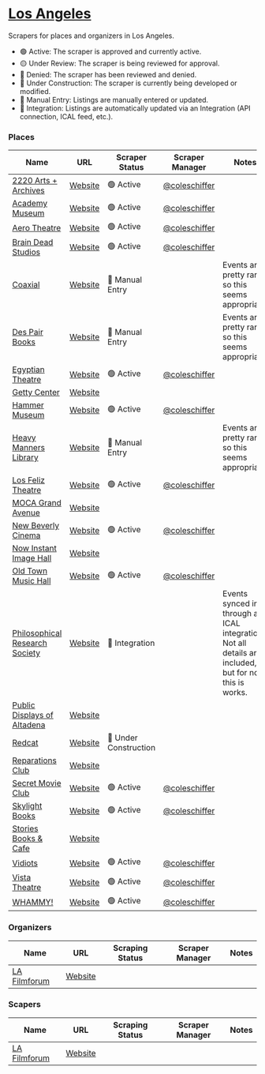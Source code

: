 # [Los Angeles](https://zeitgeists.org/region/los-angeles)
Scrapers for places and organizers in Los Angeles.

- 🟢 Active: The scraper is approved and currently active.
- 🟡 Under Review: The scraper is being reviewed for approval.
- 🔴 Denied: The scraper has been reviewed and denied.
- 🚧 Under Construction: The scraper is currently being developed or modified.
- 📘 Manual Entry: Listings are manually entered or updated.
- 🔗 Integration: Listings are automatically updated via an Integration (API connection, ICAL feed, etc.).


### Places

| Name | URL | Scraper Status | Scraper Manager | Notes |
|------|-----|-----------------|-----------------|-------|
| [2220 Arts + Archives](https://zeitgeists.org/region/los-angeles/place/2220-arts--archives) | [Website](https://www.2220arts.org/) | 🟢 Active | [@coleschiffer](https://github.com/coleschiffer/) | |
| [Academy Museum](https://zeitgeists.org/region/los-angeles/place/academy-museum) | [Website](https://www.academymuseum.org) | 🟢 Active | [@coleschiffer](https://github.com/coleschiffer/)| |
| [Aero Theatre](https://zeitgeists.org/region/los-angeles/place/aero-theatre) | [Website](https://www.americancinematheque.com/about/theatres/aero-theatre/) | 🟢 Active | [@coleschiffer](https://github.com/coleschiffer/)| |
| [Brain Dead Studios](https://zeitgeists.org/region/los-angeles/place/brain-dead-studios) | [Website](https://studios.wearebraindead.com/) | 🟢 Active | [@coleschiffer](https://github.com/coleschiffer/)| |
| [Coaxial](https://zeitgeists.org/region/los-angeles/place/coaxial) | [Website](https://coaxialarts.org) |📘 Manual Entry| |Events are pretty rare, so this seems appropriate.|
| [Des Pair Books](https://zeitgeists.org/region/los-angeles/place/des-pair-books) | [Website](https://www.despairbooks.com/) |📘 Manual Entry| |Events are pretty rare, so this seems appropriate.|
| [Egyptian Theatre](https://zeitgeists.org/region/los-angeles/place/egyptian-theatre) | [Website](https://www.americancinematheque.com/about/theatres/egyptian-theatre/) | 🟢 Active | [@coleschiffer](https://github.com/coleschiffer/) | |
| [Getty Center](https://zeitgeists.org/region/los-angeles/place/getty-center) | [Website](https://www.getty.edu/visit/center/) | | | |
| [Hammer Museum](https://zeitgeists.org/region/los-angeles/place/hammer-museum) | [Website](https://hammer.ucla.edu/) | 🟢 Active | [@coleschiffer](https://github.com/coleschiffer/) | |
| [Heavy Manners Library](https://zeitgeists.org/region/los-angeles/place/heavy-manners-library) | [Website](https://heavymannerslibrary.com) | 📘 Manual Entry| |Events are pretty rare, so this seems appropriate. |
| [Los Feliz Theatre](https://zeitgeists.org/region/los-angeles/place/los-feliz-theatre) | [Website](https://www.americancinematheque.com/about/theatres/los-feliz-theatre/) | 🟢 Active | [@coleschiffer](https://github.com/coleschiffer/) | |
| [MOCA Grand Avenue](https://zeitgeists.org/region/los-angeles/place/moca-grand-avenue) | [Website](https://www.moca.org/) | | | |
| [New Beverly Cinema](https://zeitgeists.org/region/los-angeles/place/new-beverly-cinema) | [Website](https://www.thenewbev.com/) | 🟢 Active | [@coleschiffer](https://github.com/coleschiffer/) | |
| [Now Instant Image Hall](https://zeitgeists.org/region/los-angeles/place/now-instant-image-hall) | [Website](http://now-instant.la/) | | | |
| [Old Town Music Hall](https://zeitgeists.org/region/los-angeles/place/old-town-music-hall) | [Website](https://www.oldtownmusichall.org/) |🟢 Active | [@coleschiffer](https://github.com/coleschiffer/)| |
| [Philosophical Research Society](https://zeitgeists.org/region/los-angeles/place/philosophical-research-society) | [Website](https://www.prs.org/) |🔗 Integration| |Events synced in through an ICAL integration. Not all details are included, but for now this is works. |
| [Public Displays of Altadena](https://zeitgeists.org/region/los-angeles/place/public-displays-of-altadena) | [Website](https://www.publicdisplaysofaltadena.com) | | | |
| [Redcat](https://zeitgeists.org/region/los-angeles/place/redcat) | [Website](https://www.redcat.org/) | 🚧 Under Construction | | |
| [Reparations Club](https://zeitgeists.org/region/los-angeles/place/reparations-club) | [Website](https://rep.club/) | | | |
| [Secret Movie Club](https://zeitgeists.org/region/los-angeles/place/secret-movie-club) | [Website](https://www.secretmovieclub.com/) | 🟢 Active | [@coleschiffer](https://github.com/coleschiffer/)| |
| [Skylight Books](https://zeitgeists.org/region/los-angeles/place/skylight-books) | [Website](https://www.skylightbooks.com/) | 🟢 Active | [@coleschiffer](https://github.com/coleschiffer/)| |
| [Stories Books & Cafe](https://zeitgeists.org/region/los-angeles/place/stories-books--cafe) | [Website](https://www.storiesla.com/) | | | |
| [Vidiots](https://zeitgeists.org/region/los-angeles/place/vidiots) | [Website](https://vidiotsfoundation.org/) | 🟢 Active | [@coleschiffer](https://github.com/coleschiffer/)| |
| [Vista Theatre](https://zeitgeists.org/region/los-angeles/place/vista-theatre) | [Website](https://www.vistatheaterhollywood.com) |🟢 Active | [@coleschiffer](https://github.com/coleschiffer/)| |
| [WHAMMY!](https://zeitgeists.org/region/los-angeles/place/whammy) | [Website](https://www.whammyanalog.com/) |🟢 Active | [@coleschiffer](https://github.com/coleschiffer/)| |

### Organizers

| Name | URL | Scraping Status | Scraper Manager | Notes |
|------|-----|-----------------|-----------------|-------|
| [LA Filmforum](https://zeitgeists.org/region/los-angeles/organizer/la-filmforum) | [Website](https://www.lafilmforum.org/) | | | |


### Scapers

| Name | URL | Scraping Status | Scraper Manager | Notes |
|------|-----|-----------------|-----------------|-------|
| [LA Filmforum](https://zeitgeists.org/region/los-angeles/organizer/la-filmforum) | [Website](https://www.lafilmforum.org/) | | | |







